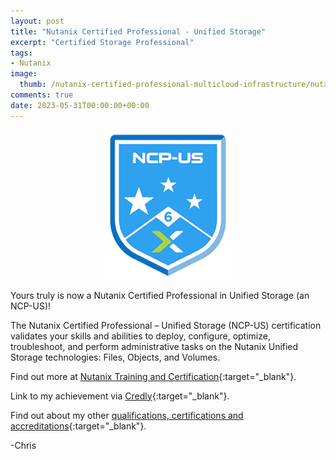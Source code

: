 ```yaml
---
layout: post
title: "Nutanix Certified Professional - Unified Storage" 
excerpt: "Certified Storage Professional"
tags: 
- Nutanix
image:
  thumb: /nutanix-certified-professional-multicloud-infrastructure/nutanix-certified-professional-multicloud-infrastructure.png
comments: true
date: 2023-05-31T00:00:00+00:00
---
```

<img style="display: block; margin-left: auto; margin-right: auto;" alt="Nutanix NCP-US" src="/images/pages/ncp-us.png">

Yours truly is now a Nutanix Certified Professional in Unified Storage (an NCP-US)! 

The Nutanix Certified Professional – Unified Storage (NCP-US) certification validates your skills and abilities to deploy, configure, optimize, troubleshoot, and perform administrative tasks on the Nutanix Unified Storage technologies: Files, Objects, and Volumes. 

Find out more at [Nutanix Training and Certification](https://www.nutanix.com/support-services/training-certification/certifications/certification-details-nutanix-certified-professional-unified-storage-v6){:target="_blank"}.

Link to my achievement via [Credly](https://www.credly.com/badges/3f3278eb-690f-4af3-a301-265c7427c821/public_url){:target="_blank"}.

Find out about my other [qualifications, certifications and accreditations](/pages/qualifications/){:target="_blank"}.

-Chris